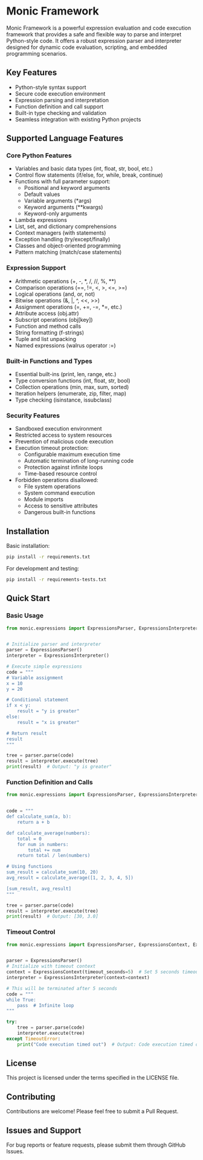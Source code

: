 # Monic Framework

Monic Framework is a powerful expression evaluation and code execution framework that provides a safe and flexible way to parse and interpret Python-style code. It offers a robust expression parser and interpreter designed for dynamic code evaluation, scripting, and embedded programming scenarios.

## Key Features

- Python-style syntax support
- Secure code execution environment
- Expression parsing and interpretation
- Function definition and call support
- Built-in type checking and validation
- Seamless integration with existing Python projects

## Supported Language Features

### Core Python Features

- Variables and basic data types (int, float, str, bool, etc.)
- Control flow statements (if/else, for, while, break, continue)
- Functions with full parameter support:
  - Positional and keyword arguments
  - Default values
  - Variable arguments (*args)
  - Keyword arguments (**kwargs)
  - Keyword-only arguments
- Lambda expressions
- List, set, and dictionary comprehensions
- Context managers (with statements)
- Exception handling (try/except/finally)
- Classes and object-oriented programming
- Pattern matching (match/case statements)

### Expression Support

- Arithmetic operations (+, -, *, /, //, %, **)
- Comparison operations (==, !=, <, >, <=, >=)
- Logical operations (and, or, not)
- Bitwise operations (&, |, ^, <<, >>)
- Assignment operations (=, +=, -=, *=, etc.)
- Attribute access (obj.attr)
- Subscript operations (obj[key])
- Function and method calls
- String formatting (f-strings)
- Tuple and list unpacking
- Named expressions (walrus operator :=)

### Built-in Functions and Types

- Essential built-ins (print, len, range, etc.)
- Type conversion functions (int, float, str, bool)
- Collection operations (min, max, sum, sorted)
- Iteration helpers (enumerate, zip, filter, map)
- Type checking (isinstance, issubclass)

### Security Features

- Sandboxed execution environment
- Restricted access to system resources
- Prevention of malicious code execution
- Execution timeout protection:
  - Configurable maximum execution time
  - Automatic termination of long-running code
  - Protection against infinite loops
  - Time-based resource control
- Forbidden operations disallowed:
  - File system operations
  - System command execution
  - Module imports
  - Access to sensitive attributes
  - Dangerous built-in functions

## Installation

Basic installation:

```bash
pip install -r requirements.txt
```

For development and testing:

```bash
pip install -r requirements-tests.txt
```

## Quick Start

### Basic Usage

```python
from monic.expressions import ExpressionsParser, ExpressionsInterpreter


# Initialize parser and interpreter
parser = ExpressionsParser()
interpreter = ExpressionsInterpreter()

# Execute simple expressions
code = """
# Variable assignment
x = 10
y = 20

# Conditional statement
if x < y:
    result = "y is greater"
else:
    result = "x is greater"

# Return result
result
"""

tree = parser.parse(code)
result = interpreter.execute(tree)
print(result)  # Output: "y is greater"
```

### Function Definition and Calls

```python
from monic.expressions import ExpressionsParser, ExpressionsInterpreter


code = """
def calculate_sum(a, b):
    return a + b

def calculate_average(numbers):
    total = 0
    for num in numbers:
        total += num
    return total / len(numbers)

# Using functions
sum_result = calculate_sum(10, 20)
avg_result = calculate_average([1, 2, 3, 4, 5])

[sum_result, avg_result]
"""

tree = parser.parse(code)
result = interpreter.execute(tree)
print(result)  # Output: [30, 3.0]
```

### Timeout Control

```python
from monic.expressions import ExpressionsParser, ExpressionsContext, ExpressionsInterpreter


parser = ExpressionsParser()
# Initialize with timeout context
context = ExpressionsContext(timeout_seconds=5)  # Set 5 seconds timeout
interpreter = ExpressionsInterpreter(context=context)

# This will be terminated after 5 seconds
code = """
while True:
    pass  # Infinite loop
"""

try:
    tree = parser.parse(code)
    interpreter.execute(tree)
except TimeoutError:
    print("Code execution timed out")  # Output: Code execution timed out
```

## License

This project is licensed under the terms specified in the LICENSE file.

## Contributing

Contributions are welcome! Please feel free to submit a Pull Request.

## Issues and Support

For bug reports or feature requests, please submit them through GitHub Issues.
